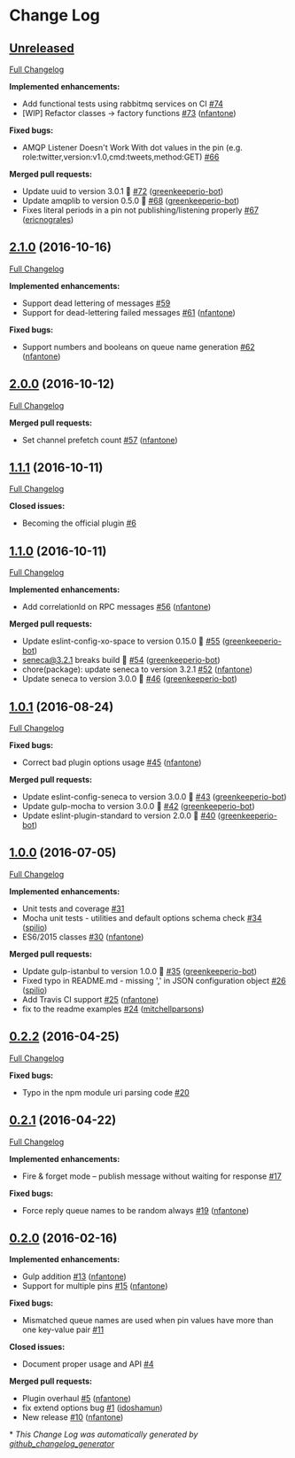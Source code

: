 # Change Log

## [Unreleased](https://github.com/senecajs/seneca-amqp-transport/tree/HEAD)

[Full Changelog](https://github.com/senecajs/seneca-amqp-transport/compare/2.1.0...HEAD)

**Implemented enhancements:**

- Add functional tests using rabbitmq services on CI [\#74](https://github.com/senecajs/seneca-amqp-transport/issues/74)
- \[WIP\] Refactor classes -\> factory functions [\#73](https://github.com/senecajs/seneca-amqp-transport/pull/73) ([nfantone](https://github.com/nfantone))

**Fixed bugs:**

- AMQP Listener Doesn't Work With dot values in the pin \(e.g. role:twitter,version:v1.0,cmd:tweets,method:GET\) [\#66](https://github.com/senecajs/seneca-amqp-transport/issues/66)

**Merged pull requests:**

- Update uuid to version 3.0.1 🚀 [\#72](https://github.com/senecajs/seneca-amqp-transport/pull/72) ([greenkeeperio-bot](https://github.com/greenkeeperio-bot))
- Update amqplib to version 0.5.0 🚀 [\#68](https://github.com/senecajs/seneca-amqp-transport/pull/68) ([greenkeeperio-bot](https://github.com/greenkeeperio-bot))
- Fixes literal periods in a pin not publishing/listening properly [\#67](https://github.com/senecajs/seneca-amqp-transport/pull/67) ([ericnograles](https://github.com/ericnograles))

## [2.1.0](https://github.com/senecajs/seneca-amqp-transport/tree/2.1.0) (2016-10-16)
[Full Changelog](https://github.com/senecajs/seneca-amqp-transport/compare/2.0.0...2.1.0)

**Implemented enhancements:**

- Support dead lettering of messages [\#59](https://github.com/senecajs/seneca-amqp-transport/issues/59)
- Support for dead-lettering failed messages [\#61](https://github.com/senecajs/seneca-amqp-transport/pull/61) ([nfantone](https://github.com/nfantone))

**Fixed bugs:**

- Support numbers and booleans on queue name generation [\#62](https://github.com/senecajs/seneca-amqp-transport/pull/62) ([nfantone](https://github.com/nfantone))

## [2.0.0](https://github.com/senecajs/seneca-amqp-transport/tree/2.0.0) (2016-10-12)
[Full Changelog](https://github.com/senecajs/seneca-amqp-transport/compare/1.1.1...2.0.0)

**Merged pull requests:**

- Set channel prefetch count [\#57](https://github.com/senecajs/seneca-amqp-transport/pull/57) ([nfantone](https://github.com/nfantone))

## [1.1.1](https://github.com/senecajs/seneca-amqp-transport/tree/1.1.1) (2016-10-11)
[Full Changelog](https://github.com/senecajs/seneca-amqp-transport/compare/1.1.0...1.1.1)

**Closed issues:**

- Becoming the official plugin [\#6](https://github.com/senecajs/seneca-amqp-transport/issues/6)

## [1.1.0](https://github.com/senecajs/seneca-amqp-transport/tree/1.1.0) (2016-10-11)
[Full Changelog](https://github.com/senecajs/seneca-amqp-transport/compare/1.0.1...1.1.0)

**Implemented enhancements:**

- Add correlationId on RPC messages [\#56](https://github.com/senecajs/seneca-amqp-transport/pull/56) ([nfantone](https://github.com/nfantone))

**Merged pull requests:**

- Update eslint-config-xo-space to version 0.15.0 🚀 [\#55](https://github.com/senecajs/seneca-amqp-transport/pull/55) ([greenkeeperio-bot](https://github.com/greenkeeperio-bot))
- seneca@3.2.1 breaks build 🚨 [\#54](https://github.com/senecajs/seneca-amqp-transport/pull/54) ([greenkeeperio-bot](https://github.com/greenkeeperio-bot))
- chore\(package\): update seneca to version 3.2.1 [\#52](https://github.com/senecajs/seneca-amqp-transport/pull/52) ([nfantone](https://github.com/nfantone))
- Update seneca to version 3.0.0 🚀 [\#46](https://github.com/senecajs/seneca-amqp-transport/pull/46) ([greenkeeperio-bot](https://github.com/greenkeeperio-bot))

## [1.0.1](https://github.com/senecajs/seneca-amqp-transport/tree/1.0.1) (2016-08-24)
[Full Changelog](https://github.com/senecajs/seneca-amqp-transport/compare/1.0.0...1.0.1)

**Fixed bugs:**

- Correct bad plugin options usage [\#45](https://github.com/senecajs/seneca-amqp-transport/pull/45) ([nfantone](https://github.com/nfantone))

**Merged pull requests:**

- Update eslint-config-seneca to version 3.0.0 🚀 [\#43](https://github.com/senecajs/seneca-amqp-transport/pull/43) ([greenkeeperio-bot](https://github.com/greenkeeperio-bot))
- Update gulp-mocha to version 3.0.0 🚀 [\#42](https://github.com/senecajs/seneca-amqp-transport/pull/42) ([greenkeeperio-bot](https://github.com/greenkeeperio-bot))
- Update eslint-plugin-standard to version 2.0.0 🚀 [\#40](https://github.com/senecajs/seneca-amqp-transport/pull/40) ([greenkeeperio-bot](https://github.com/greenkeeperio-bot))

## [1.0.0](https://github.com/senecajs/seneca-amqp-transport/tree/1.0.0) (2016-07-05)
[Full Changelog](https://github.com/senecajs/seneca-amqp-transport/compare/0.2.2...1.0.0)

**Implemented enhancements:**

- Unit tests and coverage [\#31](https://github.com/senecajs/seneca-amqp-transport/issues/31)
- Mocha unit tests - utilities and default options schema check [\#34](https://github.com/senecajs/seneca-amqp-transport/pull/34) ([spilio](https://github.com/spilio))
- ES6/2015 classes [\#30](https://github.com/senecajs/seneca-amqp-transport/pull/30) ([nfantone](https://github.com/nfantone))

**Merged pull requests:**

- Update gulp-istanbul to version 1.0.0 🚀 [\#35](https://github.com/senecajs/seneca-amqp-transport/pull/35) ([greenkeeperio-bot](https://github.com/greenkeeperio-bot))
- Fixed typo in README.md - missing ',' in JSON configuration object [\#26](https://github.com/senecajs/seneca-amqp-transport/pull/26) ([spilio](https://github.com/spilio))
- Add Travis CI support [\#25](https://github.com/senecajs/seneca-amqp-transport/pull/25) ([nfantone](https://github.com/nfantone))
- fix to the readme examples [\#24](https://github.com/senecajs/seneca-amqp-transport/pull/24) ([mitchellparsons](https://github.com/mitchellparsons))

## [0.2.2](https://github.com/senecajs/seneca-amqp-transport/tree/0.2.2) (2016-04-25)
[Full Changelog](https://github.com/senecajs/seneca-amqp-transport/compare/0.2.1...0.2.2)

**Fixed bugs:**

- Typo in the npm module uri parsing code [\#20](https://github.com/senecajs/seneca-amqp-transport/issues/20)

## [0.2.1](https://github.com/senecajs/seneca-amqp-transport/tree/0.2.1) (2016-04-22)
[Full Changelog](https://github.com/senecajs/seneca-amqp-transport/compare/0.2.0...0.2.1)

**Implemented enhancements:**

- Fire & forget mode – publish message without waiting for response [\#17](https://github.com/senecajs/seneca-amqp-transport/issues/17)

**Fixed bugs:**

- Force reply queue names to be random always [\#19](https://github.com/senecajs/seneca-amqp-transport/pull/19) ([nfantone](https://github.com/nfantone))

## [0.2.0](https://github.com/senecajs/seneca-amqp-transport/tree/0.2.0) (2016-02-16)
**Implemented enhancements:**

- Gulp addition [\#13](https://github.com/senecajs/seneca-amqp-transport/pull/13) ([nfantone](https://github.com/nfantone))
- Support for multiple pins [\#15](https://github.com/senecajs/seneca-amqp-transport/pull/15) ([nfantone](https://github.com/nfantone))

**Fixed bugs:**

- Mismatched queue names are used when pin values have more than one key-value pair [\#11](https://github.com/senecajs/seneca-amqp-transport/issues/11)

**Closed issues:**

- Document proper usage and API [\#4](https://github.com/senecajs/seneca-amqp-transport/issues/4)

**Merged pull requests:**

- Plugin overhaul [\#5](https://github.com/senecajs/seneca-amqp-transport/pull/5) ([nfantone](https://github.com/nfantone))
- fix extend options bug [\#1](https://github.com/senecajs/seneca-amqp-transport/pull/1) ([idoshamun](https://github.com/idoshamun))
- New release [\#10](https://github.com/senecajs/seneca-amqp-transport/pull/10) ([nfantone](https://github.com/nfantone))



\* *This Change Log was automatically generated by [github_changelog_generator](https://github.com/skywinder/Github-Changelog-Generator)*